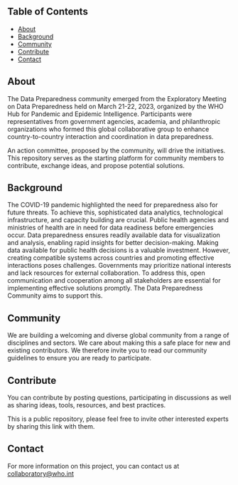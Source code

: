 ## Table of Contents
* [About](#about)
* [Background](#background)
* [Community](#community)
* [Contribute](#contribute)
* [Contact](#contact)

## About
<p>The Data Preparedness community emerged from the Exploratory Meeting on Data Preparedness held on March 21-22, 2023, organized by the WHO Hub for Pandemic and Epidemic Intelligence. Participants were representatives from government agencies, academia, and philanthropic organizations who formed this global collaborative group to enhance country-to-country interaction and coordination in data preparedness.</p>
An action committee, proposed by the community, will drive the initiatives. This repository serves as the starting platform for community members to contribute, exchange ideas, and propose potential solutions.

## Background
The COVID-19 pandemic highlighted the need for preparedness also for future threats. To achieve this, sophisticated data analytics, technological infrastructure, and capacity building are crucial. Public health agencies and ministries of health are in need for data readiness before emergencies occur. Data preparedness ensures readily available data for visualization and analysis, enabling rapid insights for better decision-making. Making data available for public health decisions is a valuable investment. However, creating compatible systems across countries and promoting effective interactions poses challenges. Governments may prioritize national interests and lack resources for external collaboration. To address this, open communication and cooperation among all stakeholders are essential for implementing effective solutions promptly. The Data Preparedness Community aims to support this. 

## Community
We are building a welcoming and diverse global community from a range of disciplines and sectors. We care about making this a safe place for new and existing contributors. We therefore invite you to read our community guidelines  to ensure you are ready to participate.

## Contribute
<p>You can contribute by posting questions, participating in discussions as well as sharing ideas, tools, resources, and best practices.</p>
This is a public repository, please feel free to invite other interested experts by sharing this link with them.

## Contact
For more information on this project, you can contact us at collaboratory@who.int
